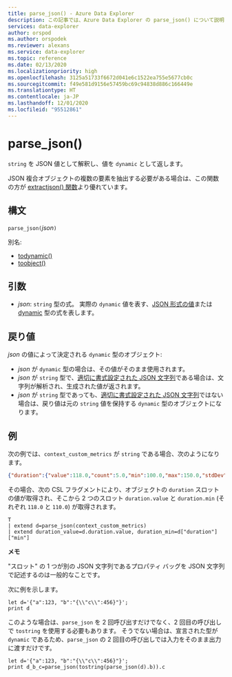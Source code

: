 ```yaml
---
title: parse_json() - Azure Data Explorer
description: この記事では、Azure Data Explorer の parse_json() について説明します。
services: data-explorer
author: orspod
ms.author: orspodek
ms.reviewer: alexans
ms.service: data-explorer
ms.topic: reference
ms.date: 02/13/2020
ms.localizationpriority: high
ms.openlocfilehash: 3125a51733f6672d041e6c1522ea755e5677cb0c
ms.sourcegitcommit: f49e581d9156e57459bc69c94838d886c166449e
ms.translationtype: HT
ms.contentlocale: ja-JP
ms.lasthandoff: 12/01/2020
ms.locfileid: "95512861"
---
```

# <a name="parse_json"></a>parse_json()

`string` を JSON 値として解釈し、値を `dynamic` として返します。

JSON 複合オブジェクトの複数の要素を抽出する必要がある場合は、この関数の方が [extractjson() 関数](./extractjsonfunction.md)より優れています。

## <a name="syntax"></a>構文

`parse_json(`*json*`)`

別名:
- [todynamic()](./todynamicfunction.md)
- [toobject()](./todynamicfunction.md)

## <a name="arguments"></a>引数

* *json*: `string` 型の式。 実際の `dynamic` 値を表す、[JSON 形式の値](https://json.org/)または [dynamic](./scalar-data-types/dynamic.md) 型の式を表します。

## <a name="returns"></a>戻り値

*json* の値によって決定される `dynamic` 型のオブジェクト:
* *json* が `dynamic` 型の場合は、その値がそのまま使用されます。
* *json* が `string` 型で、[適切に書式設定された JSON 文字列](https://json.org/)である場合は、文字列が解析され、生成された値が返されます。
* *json* が `string` 型であっても、[適切に書式設定された JSON 文字列](https://json.org/)ではない場合は、戻り値は元の `string` 値を保持する `dynamic` 型のオブジェクトになります。

## <a name="example"></a>例

次の例では、`context_custom_metrics` が `string` である場合、次のようになります。

```json
{"duration":{"value":118.0,"count":5.0,"min":100.0,"max":150.0,"stdDev":0.0,"sampledValue":118.0,"sum":118.0}}
```

その場合、次の CSL フラグメントにより、オブジェクトの `duration` スロットの値が取得され、そこから 2 つのスロット `duration.value` と `duration.min` (それぞれ `118.0` と `110.0`) が取得されます。

```kusto
T
| extend d=parse_json(context_custom_metrics) 
| extend duration_value=d.duration.value, duration_min=d["duration"]["min"]
```

**メモ**

"スロット" の 1 つが別の JSON 文字列であるプロパティ バッグを JSON 文字列で記述するのは一般的なことです。 

次に例を示します。

```kusto
let d='{"a":123, "b":"{\\"c\\":456}"}';
print d
```

このような場合は、`parse_json` を 2 回呼び出すだけでなく、2 回目の呼び出しで `tostring` を使用する必要もあります。 そうでない場合は、宣言された型が `dynamic` であるため、`parse_json` の 2 回目の呼び出しでは入力をそのまま出力に渡すだけです。

```kusto
let d='{"a":123, "b":"{\\"c\\":456}"}';
print d_b_c=parse_json(tostring(parse_json(d).b)).c
```
